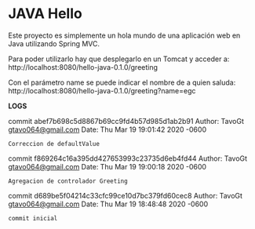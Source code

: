 JAVA Hello
==============
Este proyecto es simplemente un hola mundo de una aplicación web en Java utilizando Spring MVC.

Para poder utilizarlo hay que desplegarlo en un Tomcat y acceder a: http://localhost:8080/hello-java-0.1.0/greeting

Con el parámetro name se puede indicar el nombre de a quien saluda: http://localhost:8080/hello-java-0.1.0/greeting?name=egc

**********LOGS**********

commit abef7b698c5d8867b69cc9fd4b57d985d1ab2b91
Author: TavoGt <gtavo064@gmail.com>
Date:   Thu Mar 19 19:01:42 2020 -0600

    Correccion de defaultValue

commit f869264c16a395dd427653993c23735d6eb4fd44
Author: TavoGt <gtavo064@gmail.com>
Date:   Thu Mar 19 19:00:18 2020 -0600

    Agregacion de controlador Greeting

commit d689be5f04214c33cfc99ce10d7bc379fd60cec8
Author: TavoGt <gtavo064@gmail.com>
Date:   Thu Mar 19 18:48:48 2020 -0600

    commit inicial
